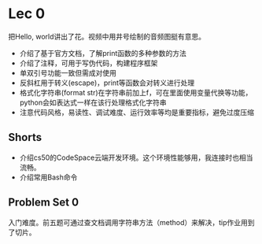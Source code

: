 # Lec 0

把Hello, world讲出了花。视频中用井号绘制的音频图挺有意思。

- 介绍了基于官方文档，了解print函数的多种参数的方法
- 介绍了注释，可用于写伪代码，构建程序框架
- 单双引号功能一致但需成对使用
- 反斜杠用于转义(escape)，print等函数会对转义进行处理
- 格式化字符串(format str)在字符串前加上f，可在里面使用变量代换等功能，python会如表达式一样在该行处理格式化字符串
- 注意代码风格，易读性、调试难度、运行效率等均是重要指标，避免过度压缩

## Shorts

- 介绍cs50的CodeSpace云端开发环境。这个环境性能够用，我连接时也相当流畅。
- 介绍常用Bash命令

## Problem Set 0

入门难度。前五题可通过查文档调用字符串方法（method）来解决，tip作业用到了切片。
